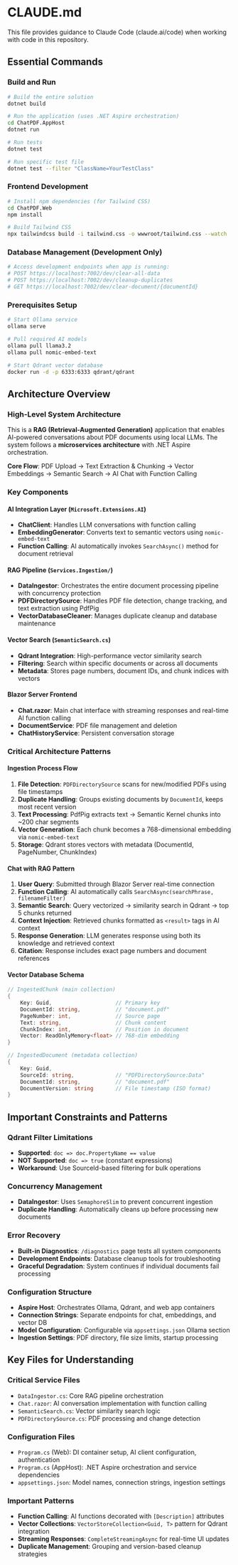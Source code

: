 # CLAUDE.md

This file provides guidance to Claude Code (claude.ai/code) when working with code in this repository.

## Essential Commands

### Build and Run
```bash
# Build the entire solution
dotnet build

# Run the application (uses .NET Aspire orchestration)
cd ChatPDF.AppHost
dotnet run

# Run tests
dotnet test

# Run specific test file
dotnet test --filter "ClassName=YourTestClass"
```

### Frontend Development
```bash
# Install npm dependencies (for Tailwind CSS)
cd ChatPDF.Web
npm install

# Build Tailwind CSS
npx tailwindcss build -i tailwind.css -o wwwroot/tailwind.css --watch
```

### Database Management (Development Only)
```bash
# Access development endpoints when app is running:
# POST https://localhost:7002/dev/clear-all-data
# POST https://localhost:7002/dev/cleanup-duplicates
# GET https://localhost:7002/dev/clear-document/{documentId}
```

### Prerequisites Setup
```bash
# Start Ollama service
ollama serve

# Pull required AI models
ollama pull llama3.2
ollama pull nomic-embed-text

# Start Qdrant vector database
docker run -d -p 6333:6333 qdrant/qdrant
```

## Architecture Overview

### High-Level System Architecture
This is a **RAG (Retrieval-Augmented Generation)** application that enables AI-powered conversations about PDF documents using local LLMs. The system follows a **microservices architecture** with .NET Aspire orchestration.

**Core Flow**: PDF Upload → Text Extraction & Chunking → Vector Embeddings → Semantic Search → AI Chat with Function Calling

### Key Components

#### **AI Integration Layer** (`Microsoft.Extensions.AI`)
- **ChatClient**: Handles LLM conversations with function calling
- **EmbeddingGenerator**: Converts text to semantic vectors using `nomic-embed-text`
- **Function Calling**: AI automatically invokes `SearchAsync()` method for document retrieval

#### **RAG Pipeline** (`Services.Ingestion/`)
- **DataIngestor**: Orchestrates the entire document processing pipeline with concurrency protection
- **PDFDirectorySource**: Handles PDF file detection, change tracking, and text extraction using PdfPig
- **VectorDatabaseCleaner**: Manages duplicate cleanup and database maintenance

#### **Vector Search** (`SemanticSearch.cs`)
- **Qdrant Integration**: High-performance vector similarity search
- **Filtering**: Search within specific documents or across all documents
- **Metadata**: Stores page numbers, document IDs, and chunk indices with vectors

#### **Blazor Server Frontend**
- **Chat.razor**: Main chat interface with streaming responses and real-time AI function calling
- **DocumentService**: PDF file management and deletion
- **ChatHistoryService**: Persistent conversation storage

### Critical Architecture Patterns

#### **Ingestion Process Flow**
1. **File Detection**: `PDFDirectorySource` scans for new/modified PDFs using file timestamps
2. **Duplicate Handling**: Groups existing documents by `DocumentId`, keeps most recent version
3. **Text Processing**: PdfPig extracts text → Semantic Kernel chunks into ~200 char segments
4. **Vector Generation**: Each chunk becomes a 768-dimensional embedding via `nomic-embed-text`
5. **Storage**: Qdrant stores vectors with metadata (DocumentId, PageNumber, ChunkIndex)

#### **Chat with RAG Pattern**
1. **User Query**: Submitted through Blazor Server real-time connection
2. **Function Calling**: AI automatically calls `SearchAsync(searchPhrase, filenameFilter)`
3. **Semantic Search**: Query vectorized → similarity search in Qdrant → top 5 chunks returned
4. **Context Injection**: Retrieved chunks formatted as `<result>` tags in AI context
5. **Response Generation**: LLM generates response using both its knowledge and retrieved context
6. **Citation**: Response includes exact page numbers and document references

#### **Vector Database Schema**
```csharp
// IngestedChunk (main collection)
{
    Key: Guid,                    // Primary key
    DocumentId: string,           // "document.pdf" 
    PageNumber: int,              // Source page
    Text: string,                 // Chunk content
    ChunkIndex: int,              // Position in document
    Vector: ReadOnlyMemory<float> // 768-dim embedding
}

// IngestedDocument (metadata collection)  
{
    Key: Guid,
    SourceId: string,             // "PDFDirectorySource:Data"
    DocumentId: string,           // "document.pdf"
    DocumentVersion: string       // File timestamp (ISO format)
}
```

## Important Constraints and Patterns

### **Qdrant Filter Limitations**
- **Supported**: `doc => doc.PropertyName == value`
- **NOT Supported**: `doc => true` (constant expressions)
- **Workaround**: Use SourceId-based filtering for bulk operations

### **Concurrency Management**
- **DataIngestor**: Uses `SemaphoreSlim` to prevent concurrent ingestion
- **Duplicate Handling**: Automatically cleans up before processing new documents

### **Error Recovery**
- **Built-in Diagnostics**: `/diagnostics` page tests all system components
- **Development Endpoints**: Database cleanup tools for troubleshooting
- **Graceful Degradation**: System continues if individual documents fail processing

### **Configuration Structure**
- **Aspire Host**: Orchestrates Ollama, Qdrant, and web app containers
- **Connection Strings**: Separate endpoints for chat, embeddings, and vector DB
- **Model Configuration**: Configurable via `appsettings.json` Ollama section
- **Ingestion Settings**: PDF directory, file size limits, startup processing

## Key Files for Understanding

### **Critical Service Files**
- `DataIngestor.cs`: Core RAG pipeline orchestration
- `Chat.razor`: AI conversation implementation with function calling  
- `SemanticSearch.cs`: Vector similarity search logic
- `PDFDirectorySource.cs`: PDF processing and change detection

### **Configuration Files**
- `Program.cs` (Web): DI container setup, AI client configuration, authentication
- `Program.cs` (AppHost): .NET Aspire orchestration and service dependencies
- `appsettings.json`: Model names, connection strings, ingestion settings

### **Important Patterns**
- **Function Calling**: AI functions decorated with `[Description]` attributes
- **Vector Collections**: `VectorStoreCollection<Guid, T>` pattern for Qdrant integration
- **Streaming Responses**: `CompleteStreamingAsync` for real-time UI updates
- **Duplicate Management**: Grouping and version-based cleanup strategies